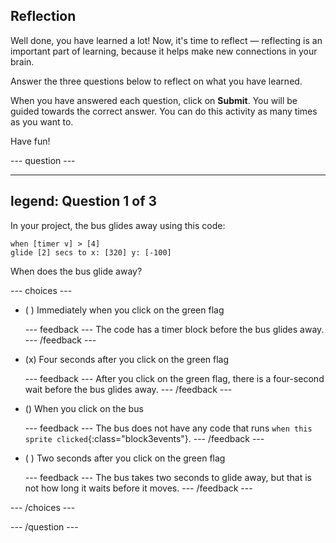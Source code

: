 ## Reflection

Well done, you have learned a lot! Now, it's time to reflect — reflecting is an important part of learning, because it helps make new connections in your brain.

Answer the three questions below to reflect on what you have learned.

When you have answered each question, click on **Submit**. You will be guided towards the correct answer. You can do this activity as many times as you want to.

Have fun!

--- question ---

---
legend: Question 1 of 3
---

In your project, the bus glides away using this code:

```blocks3
when [timer v] > [4] 
glide [2] secs to x: [320] y: [-100]
```

When does the bus glide away?

--- choices ---

- ( ) Immediately when you click on the green flag

  --- feedback --- The code has a timer block before the bus glides away. --- /feedback ---

- (x) Four seconds after you click on the green flag

  --- feedback --- After you click on the green flag, there is a four-second wait before the bus glides away. --- /feedback ---

- () When you click on the bus

  --- feedback --- The bus does not have any code that runs `when this sprite clicked`{:class="block3events"}. --- /feedback ---

- ( ) Two seconds after you click on the green flag

  --- feedback --- The bus takes two seconds to glide away, but that is not how long it waits before it moves. --- /feedback ---

--- /choices ---

--- /question ---
